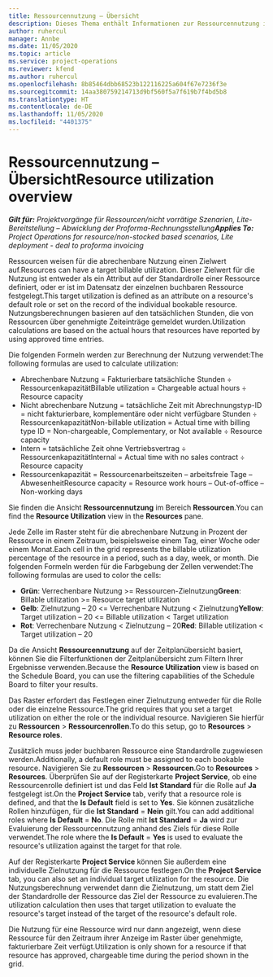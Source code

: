 ```yaml
---
title: Ressourcennutzung – Übersicht
description: Dieses Thema enthält Informationen zur Ressourcennutzung in Project Operations.
author: ruhercul
manager: Annbe
ms.date: 11/05/2020
ms.topic: article
ms.service: project-operations
ms.reviewer: kfend
ms.author: ruhercul
ms.openlocfilehash: 8b85464dbb68523b122116225a604f67e7236f3e
ms.sourcegitcommit: 14aa380759214713d9bf560f5a7f619b7f4bd5b8
ms.translationtype: HT
ms.contentlocale: de-DE
ms.lasthandoff: 11/05/2020
ms.locfileid: "4401375"
---
```

# <a name="resource-utilization-overview"></a><span data-ttu-id="817f8-103">Ressourcennutzung – Übersicht</span><span class="sxs-lookup"><span data-stu-id="817f8-103">Resource utilization overview</span></span>

<span data-ttu-id="817f8-104">_**Gilt für:** Projektvorgänge für Ressourcen/nicht vorrätige Szenarien, Lite-Bereitstellung – Abwicklung der Proforma-Rechnungsstellung_</span><span class="sxs-lookup"><span data-stu-id="817f8-104">_**Applies To:** Project Operations for resource/non-stocked based scenarios, Lite deployment - deal to proforma invoicing_</span></span>

<span data-ttu-id="817f8-105">Ressourcen weisen für die abrechenbare Nutzung einen Zielwert auf.</span><span class="sxs-lookup"><span data-stu-id="817f8-105">Resources can have a target billable utilization.</span></span> <span data-ttu-id="817f8-106">Dieser Zielwert für die Nutzung ist entweder als ein Attribut auf der Standardrolle einer Ressource definiert, oder er ist im Datensatz der einzelnen buchbaren Ressource festgelegt.</span><span class="sxs-lookup"><span data-stu-id="817f8-106">This target utilization is defined as an attribute on a resource's default role or set on the record of the individual bookable resource.</span></span> <span data-ttu-id="817f8-107">Nutzungsberechnungen basieren auf den tatsächlichen Stunden, die von Ressourcen über genehmigte Zeiteinträge gemeldet wurden.</span><span class="sxs-lookup"><span data-stu-id="817f8-107">Utilization calculations are based on the actual hours that resources have reported by using approved time entries.</span></span>

<span data-ttu-id="817f8-108">Die folgenden Formeln werden zur Berechnung der Nutzung verwendet:</span><span class="sxs-lookup"><span data-stu-id="817f8-108">The following formulas are used to calculate utilization:</span></span>

  - <span data-ttu-id="817f8-109">Abrechenbare Nutzung = Fakturierbare tatsächliche Stunden ÷ Ressourcenkapazität</span><span class="sxs-lookup"><span data-stu-id="817f8-109">Billable utilization = Chargeable actual hours ÷ Resource capacity</span></span>
  - <span data-ttu-id="817f8-110">Nicht abrechenbare Nutzung = tatsächliche Zeit mit Abrechnungstyp-ID = nicht fakturierbare, komplementäre oder nicht verfügbare Stunden ÷ Ressourcenkapazität</span><span class="sxs-lookup"><span data-stu-id="817f8-110">Non-billable utilization = Actual time with billing type ID = Non-chargeable, Complementary, or Not available ÷ Resource capacity</span></span>
  - <span data-ttu-id="817f8-111">Intern = tatsächliche Zeit ohne Vertriebsvertrag ÷ Ressourcenkapazität</span><span class="sxs-lookup"><span data-stu-id="817f8-111">Internal = Actual time with no sales contract ÷ Resource capacity</span></span>
  - <span data-ttu-id="817f8-112">Ressourcenkapazität = Ressourcenarbeitszeiten – arbeitsfreie Tage – Abwesenheit</span><span class="sxs-lookup"><span data-stu-id="817f8-112">Resource capacity = Resource work hours – Out-of-office – Non-working days</span></span>

<span data-ttu-id="817f8-113">Sie finden die Ansicht **Ressourcennutzung** im Bereich **Ressourcen**.</span><span class="sxs-lookup"><span data-stu-id="817f8-113">You can find the **Resource Utilization** view in the **Resources** pane.</span></span>

<span data-ttu-id="817f8-114">Jede Zelle im Raster steht für die abrechenbare Nutzung in Prozent der Ressource in einem Zeitraum, beispielsweise einem Tag, einer Woche oder einem Monat.</span><span class="sxs-lookup"><span data-stu-id="817f8-114">Each cell in the grid represents the billable utilization percentage of the resource in a period, such as a day, week, or month.</span></span> <span data-ttu-id="817f8-115">Die folgenden Formeln werden für die Farbgebung der Zellen verwendet:</span><span class="sxs-lookup"><span data-stu-id="817f8-115">The following formulas are used to color the cells:</span></span>

  - <span data-ttu-id="817f8-116">**Grün**: Verrechenbare Nutzung >= Ressourcen-Zielnutzung</span><span class="sxs-lookup"><span data-stu-id="817f8-116">**Green**: Billable utilization >= Resource target utilization</span></span>
  - <span data-ttu-id="817f8-117">**Gelb**: Zielnutzung – 20 <= Verrechenbare Nutzung < Zielnutzung</span><span class="sxs-lookup"><span data-stu-id="817f8-117">**Yellow**: Target utilization – 20 <= Billable utilization < Target utilization</span></span>
  - <span data-ttu-id="817f8-118">**Rot**: Verrechenbare Nutzung < Zielnutzung – 20</span><span class="sxs-lookup"><span data-stu-id="817f8-118">**Red**: Billable utilization < Target utilization – 20</span></span>

<span data-ttu-id="817f8-119">Da die Ansicht **Ressourcennutzung** auf der Zeitplanübersicht basiert, können Sie die Filterfunktionen der Zeitplanübersicht zum Filtern Ihrer Ergebnisse verwenden.</span><span class="sxs-lookup"><span data-stu-id="817f8-119">Because the **Resource Utilization** view is based on the Schedule Board, you can use the filtering capabilities of the Schedule Board to filter your results.</span></span>

<span data-ttu-id="817f8-120">Das Raster erfordert das Festlegen einer Zielnutzung entweder für die Rolle oder die einzelne Ressource.</span><span class="sxs-lookup"><span data-stu-id="817f8-120">The grid requires that you set a target utilization on either the role or the individual resource.</span></span> <span data-ttu-id="817f8-121">Navigieren Sie hierfür zu **Ressourcen** > **Ressourcenrollen**.</span><span class="sxs-lookup"><span data-stu-id="817f8-121">To do this setup, go to **Resources** > **Resource roles**.</span></span>

<span data-ttu-id="817f8-122">Zusätzlich muss jeder buchbaren Ressource eine Standardrolle zugewiesen werden.</span><span class="sxs-lookup"><span data-stu-id="817f8-122">Additionally, a default role must be assigned to each bookable resource.</span></span> <span data-ttu-id="817f8-123">Navigieren Sie zu **Ressourcen** > **Ressourcen**.</span><span class="sxs-lookup"><span data-stu-id="817f8-123">Go to **Resources** > **Resources**.</span></span> <span data-ttu-id="817f8-124">Überprüfen Sie auf der Registerkarte **Project Service**, ob eine Ressourcenrolle definiert ist und das Feld **Ist Standard** für die Rolle auf **Ja** festgelegt ist.</span><span class="sxs-lookup"><span data-stu-id="817f8-124">On the **Project Service** tab, verify that a resource role is defined, and that the **Is Default** field is set to **Yes**.</span></span> <span data-ttu-id="817f8-125">Sie können zusätzliche Rollen hinzufügen, für die **Ist Standard** = **Nein** gilt.</span><span class="sxs-lookup"><span data-stu-id="817f8-125">You can add additional roles where **Is Default** = **No**.</span></span> <span data-ttu-id="817f8-126">Die Rolle mit **Ist Standard** = **Ja** wird zur Evaluierung der Ressourcennutzung anhand des Ziels für diese Rolle verwendet.</span><span class="sxs-lookup"><span data-stu-id="817f8-126">The role where the **Is Default** = **Yes** is used to evaluate the resource's utilization against the target for that role.</span></span>

<span data-ttu-id="817f8-127">Auf der Registerkarte **Project Service** können Sie außerdem eine individuelle Zielnutzung für die Ressource festlegen.</span><span class="sxs-lookup"><span data-stu-id="817f8-127">On the **Project Service** tab, you can also set an individual target utilization for the resource.</span></span> <span data-ttu-id="817f8-128">Die Nutzungsberechnung verwendet dann die Zielnutzung, um statt dem Ziel der Standardrolle der Ressource das Ziel der Ressource zu evaluieren.</span><span class="sxs-lookup"><span data-stu-id="817f8-128">The utilization calculation then uses that target utilization to evaluate the resource's target instead of the target of the resource's default role.</span></span>

<span data-ttu-id="817f8-129">Die Nutzung für eine Ressource wird nur dann angezeigt, wenn diese Ressource für den Zeitraum ihrer Anzeige im Raster über genehmigte, fakturierbare Zeit verfügt.</span><span class="sxs-lookup"><span data-stu-id="817f8-129">Utilization is only shown for a resource if that resource has approved, chargeable time during the period shown in the grid.</span></span>
